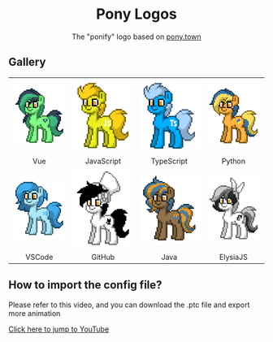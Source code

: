 <div style="text-align: center">
  <h1>Pony Logos</h1>
  <p>The "ponify" logo based on <a href="https://pony.town">pony.town</a></p>
</div>

## Gallery

<table style="text-align: center">
  <tr>
    <td><img src="./vuejs/vue-pony.gif"/></td>
    <td><img src="./javascript/js-pony.gif"/></td>
    <td><img src="./typescript/ts-pony.gif"></td>
    <td><img src="./python/py-pony.gif"/></td>
  </tr>
  <tr>
    <td>Vue</td>
    <td>JavaScript</td>
    <td>TypeScript</td>
    <td>Python</td>
  </tr>
  <tr>
    <td><img src="./vscode/vscode-pony.gif"/></td>
    <td><img src="./github/gh-pony.gif"/></td>
    <td><img src="./java/java-pony.gif"/></td>
    <td><img src="./elysia/elysiajs-pony.gif"></td>
  </tr>
  <tr>
    <td>VSCode</td>
    <td>GitHub</td>
    <td>Java</td>
    <td>ElysiaJS</td>
  </tr>
</table>

## How to import the config file?

Please refer to this video, and you can download the .ptc file and export more animation

[Click here to jump to YouTube](https://www.youtube.com/watch?v=t2K1e2JJ1T0)
